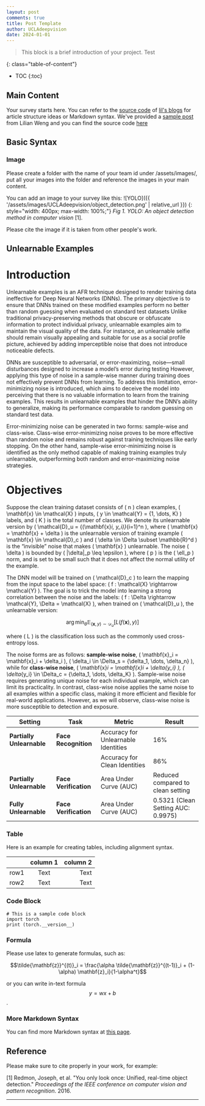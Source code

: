 ```yaml
---
layout: post
comments: true
title: Post Template
author: UCLAdeepvision
date: 2024-01-01
---
```



> This block is a brief introduction of your project. Test


<!--more-->
{: class="table-of-content"}
* TOC
{:toc}

## Main Content
Your survey starts here. You can refer to the [source code](https://github.com/lilianweng/lil-log/tree/master/_posts) of [lil's blogs](https://lilianweng.github.io/lil-log/) for article structure ideas or Markdown syntax. We've provided a [sample post](https://ucladeepvision.github.io/CS188-Projects-2022Winter/2017/06/21/an-overview-of-deep-learning.html) from Lilian Weng and you can find the source code [here](https://raw.githubusercontent.com/UCLAdeepvision/CS188-Projects-2022Winter/main/_posts/2017-06-21-an-overview-of-deep-learning.md)

## Basic Syntax
### Image
Please create a folder with the name of your team id under /assets/images/, put all your images into the folder and reference the images in your main content.

You can add an image to your survey like this:
![YOLO]({{ '/assets/images/UCLAdeepvision/object_detection.png' | relative_url }})
{: style="width: 400px; max-width: 100%;"}
*Fig 1. YOLO: An object detection method in computer vision* [1].

Please cite the image if it is taken from other people's work.

## Unlearnable Examples
# Introduction
Unlearnable examples is an AFR technique designed to render training data ineffective for Deep Neural Networks (DNNs). The primary objective is to ensure that DNNs trained on these modified examples perform no better than random guessing when evaluated on standard test datasets Unlike traditional privacy-preserving methods that obscure or obfuscate information to protect individual privacy, unlearnable examples aim to maintain the visual quality of the data. For instance, an unlearnable selfie should remain visually appealing and suitable for use as a social profile picture, achieved by adding imperceptible noise that does not introduce noticeable defects.

DNNs are susceptible to adversarial, or error-maximizing, noise—small disturbances designed to increase a model’s error during testing However, applying this type of noise in a sample-wise manner during training does not effectively prevent DNNs from learning. To address this limitation, error-minimizing noise is introduced, which aims to deceive the model into perceiving that there is no valuable information to learn from the training examples. This results in unlearnable examples that hinder the DNN’s ability to generalize, making its performance comparable to random guessing on standard test data.

Error-minimizing noise can be generated in two forms: sample-wise and class-wise. Class-wise error-minimizing noise proves to be more effective than random noise and remains robust against training techniques like early stopping. On the other hand, sample-wise error-minimizing noise is identified as the only method capable of making training examples truly unlearnable, outperforming both random and error-maximizing noise strategies.

# Objectives

Suppose the clean training dataset consists of \( n \) clean examples, \( \mathbf{x} \in \mathcal{X} \) inputs, \( y \in \mathcal{Y} = \{1, \dots, K\} \) labels, and \( K \) is the total number of classes. We denote its unlearnable version by \( \mathcal{D}_u = \{(\mathbf{x}_i, y_i)\}_{i=1}^n \), where \( \mathbf{x} = \mathbf{x} + \delta \) is the unlearnable version of training example \( \mathbf{x} \in \mathcal{D}_c \) and \( \delta \in \Delta \subset \mathbb{R}^d \) is the “invisible” noise that makes \( \mathbf{x} \) unlearnable. The noise \( \delta \) is bounded by \( \|\delta\|_p \leq \epsilon \), where \( p \) is the \( \ell_p \) norm, and is set to be small such that it does not affect the normal utility of the example.

The DNN model will be trained on \( \mathcal{D}_c \) to learn the mapping from the input space to the label space: \( f : \mathcal{X} \rightarrow \mathcal{Y} \). The goal is to trick the model into learning a strong correlation between the noise and the labels: \( f : \Delta \rightarrow \mathcal{Y}, \Delta = \mathcal{X} \), when trained on \( \mathcal{D}_u \), the unlearnable version:

$$
\arg\min_{\theta} \mathbb{E}_{(\mathbf{x}, y) \sim \mathcal{D}_u} \left[ L(f(\mathbf{x}), y) \right]
$$

where \( L \) is the classification loss such as the commonly used cross-entropy loss.

The noise forms are as follows: **sample-wise noise**, \( \mathbf{x}_i = \mathbf{x}_i + \delta_i \), \( \delta_i \in \Delta_s = \{\delta_1, \dots, \delta_n\} \), while for **class-wise noise**, \( \mathbf{x}_i = \mathbf{x}_i + \delta_{y_i} \), \( \delta_{y_i} \in \Delta_c = \{\delta_1, \dots, \delta_K\} \). Sample-wise noise requires generating unique noise for each individual example, which can limit its practicality. In contrast, class-wise noise applies the same noise to all examples within a specific class, making it more efficient and flexible for real-world applications. However, as we will observe, class-wise noise is more susceptible to detection and exposure.



| **Setting**               | **Task**             | **Metric**                         | **Result**                             |
|---------------------------|----------------------|------------------------------------|----------------------------------------|
| **Partially Unlearnable** | **Face Recognition** | Accuracy for Unlearnable Identities | 16%                                    |
|                           |                      | Accuracy for Clean Identities       | 86%                                    |
| **Partially Unlearnable** | **Face Verification** | Area Under Curve (AUC)              | Reduced compared to clean setting      |
| **Fully Unlearnable**     | **Face Verification** | Area Under Curve (AUC)              | 0.5321 (Clean Setting AUC: 0.9975)     |


### Table
Here is an example for creating tables, including alignment syntax.

|             | column 1    |  column 2     |
| :---        |    :----:   |          ---: |
| row1        | Text        | Text          |
| row2        | Text        | Text          |



### Code Block
```
# This is a sample code block
import torch
print (torch.__version__)
```


### Formula
Please use latex to generate formulas, such as:

$$\tilde{\mathbf{z}}^{(t)}_i = \frac{\alpha \tilde{\mathbf{z}}^{(t-1)}_i + (1-\alpha) \mathbf{z}_i}{1-\alpha^t}$$

or you can write in-text formula $$y = wx + b$$.

### More Markdown Syntax
You can find more Markdown syntax at [this page](https://www.markdownguide.org/basic-syntax/).

## Reference
Please make sure to cite properly in your work, for example:

[1] Redmon, Joseph, et al. "You only look once: Unified, real-time object detection." *Proceedings of the IEEE conference on computer vision and pattern recognition*. 2016.

---
